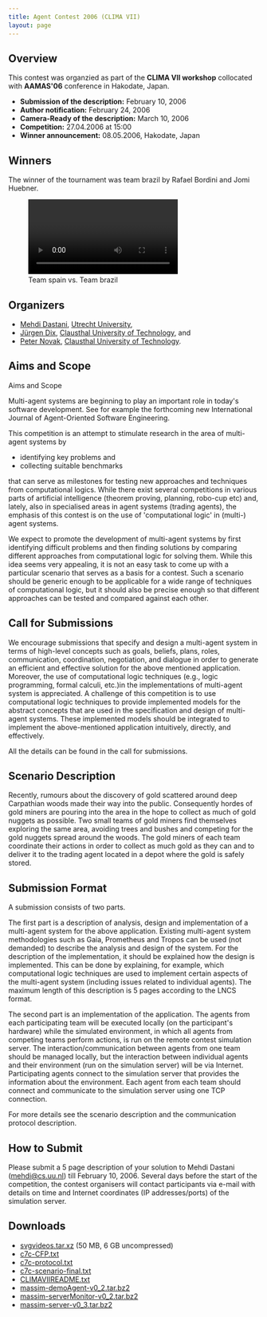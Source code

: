 ```yaml
---
title: Agent Contest 2006 (CLIMA VII)
layout: page
---
```


Overview
--------

This contest was organzied as part of the **CLIMA VII workshop** collocated with **AAMAS'06** conference in Hakodate, Japan.

* **Submission of the description:** February 10, 2006
* **Author notification:** February 24, 2006
* **Camera-Ready of the description:** March 10, 2006
* **Competition:** 27.04.2006 at 15:00
* **Winner announcement:** 08.05.2006, Hakodate, Japan

Winners
-------

The winner of the tournament was team brazil by Rafael Bordini and Jomi Huebner.

<figure>
  <video controls>
    <source src="GridSimulation_spainbrazil_labyrinth_2006-04-27_20-10.webm" type="video/webm">
    <img src="GridSimulation_spainbrazil_labyrinth_2006-04-27_20-10.jpg">
  </video>
  <figcaption>Team spain vs. Team brazil</figcaption>
</figure>

Organizers
----------

* [Mehdi Dastani](http://www.cs.uu.nl/~mehdi/),
  [Utrecht University](http://www.uu.nl/),
* [Jürgen Dix](http://www.in.tu-clausthal.de/divisions/cig/cigroot/members/leader/cigmember-dix/),
  [Clausthal University of Technology](http://www.tu-clausthal.de/), and
* [Peter Novak](http://peter.aronde.net/), [Clausthal University of Technology](http://www.tu-clausthal.de/).

Aims and Scope
--------------

Aims and Scope

Multi-agent systems are beginning to play an important role in today's software development. See for example the forthcoming new International Journal of Agent-Oriented Software Engineering.

This competition is an attempt to stimulate research in the area of multi-agent systems by

* identifying key problems and
* collecting suitable benchmarks

that can serve as milestones for testing new approaches and techniques from computational logics. While there exist several competitions in various parts of artificial intelligence (theorem proving, planning, robo-cup etc) and, lately, also in specialised areas in agent systems (trading agents), the emphasis of this contest is on the use of 'computational logic' in (multi-) agent systems.

We expect to promote the development of multi-agent systems by first identifying difficult problems and then finding solutions by comparing different approaches from computational logic for solving them. While this idea seems very appealing, it is not an easy task to come up with a particular scenario that serves as a basis for a contest. Such a scenario should be generic enough to be applicable for a wide range of techniques of computational logic, but it should also be precise enough so that different approaches can be tested and compared against each other.

Call for Submissions
--------------------

We encourage submissions that specify and design a multi-agent system in terms of high-level concepts such as goals, beliefs, plans, roles, communication, coordination, negotiation, and dialogue in order to generate an efficient and effective solution for the above mentioned application. Moreover, the use of computational logic techniques (e.g., logic programming, formal calculi, etc.)in the implementations of multi-agent system is appreciated. A challenge of this competition is to use computational logic techniques to provide implemented models for the abstract concepts that are used in the specification and design of multi-agent systems. These implemented models should be integrated to implement the above-mentioned application intuitively, directly, and effectively.

All the details can be found in the call for submissions.

Scenario Description
--------------------

Recently, rumours about the discovery of gold scattered around deep Carpathian woods made their way into the public. Consequently hordes of gold miners are pouring into the area in the hope to collect as much of gold nuggets as possible. Two small teams of gold miners find themselves exploring the same area, avoiding trees and bushes and competing for the gold nuggets spread around the woods. The gold miners of each team coordinate their actions in order to collect as much gold as they can and to deliver it to the trading agent located in a depot where the gold is safely stored.

Submission Format
-----------------

A submission consists of two parts.

The first part is a description of analysis, design and implementation of a multi-agent system for the above application. Existing multi-agent system methodologies such as Gaia, Prometheus and Tropos can be used (not demanded) to describe the analysis and design of the system. For the description of the implementation, it should be explained how the design is implemented. This can be done by explaining, for example, which computational logic techniques are used to implement certain aspects of the multi-agent system (including issues related to individual agents). The maximum length of this description is 5 pages according to the LNCS format.

The second part is an implementation of the application. The agents from each participating team will be executed locally (on the participant's hardware) while the simulated environment, in which all agents from competing teams perform actions, is run on the remote contest simulation server. The interaction/communication between agents from one team should be managed locally, but the interaction between individual agents and their environment (run on the simulation server) will be via Internet. Participating agents connect to the simulation server that provides the information about the environment. Each agent from each team should connect and communicate to the simulation server using one TCP connection.

For more details see the scenario description and the communication protocol description.

How to Submit
-------------

Please submit a 5 page description of your solution to Mehdi Dastani ([mehdi@cs.uu.nl](mailto:mehdi@cs.uu.nl)) till February 10, 2006. Several days before the start of the competition, the contest organisers will contact participants via e-mail with details on time and Internet coordinates (IP addresses/ports) of the simulation server.


Downloads
---------

* [svgvideos.tar.xz](svgvideos.tar.xz) (50 MB, 6 GB uncompressed)
* [c7c-CFP.txt](c7c-CFP.txt)
* [c7c-protocol.txt](c7c-protocol.txt)
* [c7c-scenario-final.txt](c7c-scenario-final.txt)
* [CLIMAVIIREADME.txt](CLIMAVIIREADME.txt)
* [massim-demoAgent-v0_2.tar.bz2](massim-demoAgent-v0_2.tar.bz2)
* [massim-serverMonitor-v0_2.tar.bz2](massim-serverMonitor-v0_2.tar.bz2)
* [massim-server-v0_3.tar.bz2](massim-server-v0_3.tar.bz2)
